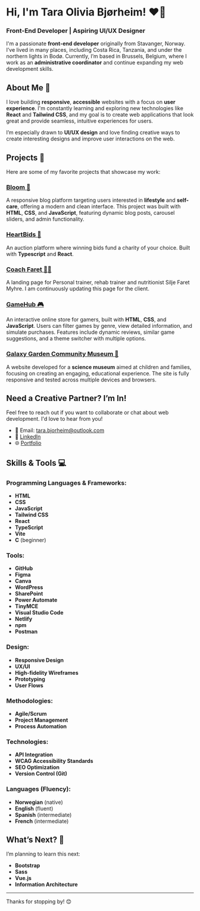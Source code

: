# Hi, I'm Tara Olivia Bjørheim! ❤️‍🔥

### Front-End Developer | Aspiring UI/UX Designer

I'm a passionate **front-end developer** originally from Stavanger, Norway. I’ve lived in many places, including Costa Rica, Tanzania, and under the northern lights in Bodø. Currently, I’m based in Brussels, Belgium, where I work as an **administrative coordinator** and continue expanding my web development skills.

## About Me 🌟

I love building **responsive**, **accessible** websites with a focus on **user experience**. I'm constantly learning and exploring new technologies like **React** and **Tailwind CSS**, and my goal is to create web applications that look great and provide seamless, intuitive experiences for users.

I’m especially drawn to **UI/UX design** and love finding creative ways to create interesting designs and improve user interactions on the web.

## Projects 🌱

Here are some of my favorite projects that showcase my work:

### [Bloom 🌼](https://bloom-lifestyle-blog.netlify.app/)
A responsive blog platform targeting users interested in **lifestyle** and **self-care**, offering a modern and clean interface. This project was built with **HTML**, **CSS**, and **JavaScript**, featuring dynamic blog posts, carousel sliders, and admin functionality.

### [HeartBids 💚](https://heartbids.netlify.app/)
An auction platform where winning bids fund a charity of your choice. Built with **Typescript** and **React**.

### [Coach Faret 💪🏻](https://siljefaret.com/)
A landing page for Personal trainer, rehab trainer and nutritionist Silje Faret Myhre. I am continuously updating this page for the client.

### [GameHub 🎮](https://game-hub-with-themes.netlify.app/)
An interactive online store for gamers, built with **HTML**, **CSS**, and **JavaScript**. Users can filter games by genre, view detailed information, and simulate purchases. Features include dynamic reviews, similar game suggestions, and a theme switcher with multiple options.

### [Galaxy Garden Community Museum 🌌](https://galaxygarden.netlify.app/)
A website developed for a **science museum** aimed at children and families, focusing on creating an engaging, educational experience. The site is fully responsive and tested across multiple devices and browsers.

## Need a Creative Partner? I’m In!

Feel free to reach out if you want to collaborate or chat about web development. I'd love to hear from you!

- 📧 Email: tara.bjorheim@outlook.com
- 💼 [LinkedIn](https://www.linkedin.com/in/tara-olivia-bj%C3%B8rheim-198110228?lipi=urn%3Ali%3Apage%3Ad_flagship3_profile_view_base_contact_details%3BjVvogZn1RQK40a%2BGJgJ%2Feg%3D%3D)
- 🌐 [Portfolio](https://tara-olivia.netlify.app/)

## Skills & Tools 💻

### Programming Languages & Frameworks:
- **HTML**
- **CSS**
- **JavaScript**
- **Tailwind CSS**
- **React**
- **TypeScript**
- **Vite**
- **C** (beginner)

### Tools:
- **GitHub**
- **Figma**
- **Canva**
- **WordPress**
- **SharePoint**
- **Power Automate**
- **TinyMCE**
- **Visual Studio Code**
- **Netlify**
- **npm**
- **Postman**

### Design:
- **Responsive Design**
- **UX/UI**
- **High-fidelity Wireframes**
- **Prototyping**
- **User Flows**

### Methodologies:
- **Agile/Scrum**
- **Project Management**
- **Process Automation**

### Technologies:
- **API Integration**
- **WCAG Accessibility Standards**
- **SEO Optimization**
- **Version Control (Git)**

### Languages (Fluency):
- **Norwegian** (native)
- **English** (fluent)
- **Spanish** (intermediate)
- **French** (intermediate)

## What’s Next? 🚀

I’m planning to learn this next:
- **Bootstrap**
- **Sass**
- **Vue.js**
- **Information Architecture**

---

Thanks for stopping by! 😊
